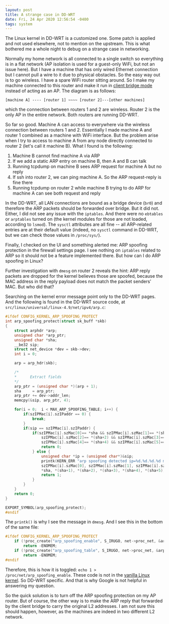 ```yaml
---
layout: post
title: A strange case in DD-WRT
date: Fri, 24 Apr 2020 12:56:54 -0400
tags: system
---
```


The Linux kernel in DD-WRT is a customized one. Some patch is applied and not
used elsewhere, not to mention on the upstream. This is what bothered me a
whole night to debug on a strange case in networking.

Normally my home network is all connected to a single switch so everything is
in a flat network (AP isolation is used for a guest-only WiFi, but not an issue
here). But I have a machine that has only wired Ethernet connection but I
cannot pull a wire to it due to physical obstacles. So the easy way out is to
go wireless. I have a spare WiFi router sitting around. So I make my machine
connected to this router and make it run in [client bridge
mode](https://wiki.dd-wrt.com/wiki/index.php/Client_Bridged) instead of
acting as an AP. The diagram is as follows:

```
[machine A] ---- [router 1] ~~~~ [router 2]---[other machines]
```

which the connection between routers 1 and 2 are wireless. Router 2 is the only
AP in the entire network. Both routers are running DD-WRT.

So far so good. Machine A can access to everywhere via the wireless connection
between routers 1 and 2. Essentially I made machine A and router 1 combined as
a machine with WiFi interface. But the problem arise when I try to access to
machine A from any node directly connected to router 2 (let's call it machine
B). What I found is the following:

1. Machine B cannot find machine A via ARP
2. If we add a static ARP entry on machine B, then A and B can talk
3. Running tcpdump on machine B sees ARP request for machine A but no reply
4. If ssh into router 2, we can ping machine A. So the ARP request-reply is fine there
5. Running tcpdump on router 2 while machine B trying to do ARP for machine A can see both request and reply

In the DD-WRT, all LAN connections are bound as a bridge device (`br0`) and
therefore the ARP packets should be forwarded over bridge. But it did not.
Either, I did not see any issue with the `iptables`. And there were no
`ebtables` or `arptables` turned on (the kernel modules for those are not
loaded, according to `lsmod`). The `sysctl` attributes are all fine -- all
ARP-related entries are at their default value (indeed, no `sysctl` command in
DD-WRT, but we can check those values in `/proc/sys/`).

Finally, I checked on the UI and something alerted me: ARP spoofing protection
in the firewall settings page. I see nothing on `iptables` related to ARP so it
should not be a feature implemented there. But how can I do ARP spoofing in
Linux?

Further investigation with `dmesg` on router 2 reveals the hint: ARP reply
packets are dropped for the kernel believes those are spoofed, because the MAC
address in the reply payload does not match the packet senders' MAC. But who did that?

Searching on the kernel error message point only to the DD-WRT pages. And the
following is found in the DD-WRT source code, at `src/linux/universal/linux-4.9/net/ipv4/arp.c`:

```c
#ifdef CONFIG_KERNEL_ARP_SPOOFING_PROTECT
int arp_spoofing_protect(struct sk_buff *skb)
{
	struct arphdr *arp;
	unsigned char *arp_ptr;
	unsigned char *sha;
	__be32 sip;
	struct net_device *dev = skb->dev;
	int i = 0;

	arp = arp_hdr(skb);

	/*
	*      Extract fields
	*/
	arp_ptr = (unsigned char *)(arp + 1);
	sha     = arp_ptr;
	arp_ptr += dev->addr_len;
	memcpy(&sip, arp_ptr, 4);

	for(i = 0;  i < MAX_ARP_SPOOFING_TABLE; i++) {
		if(szIPMac[i].szIPaddr == 0) {
			break;
		}
		if(sip == szIPMac[i].szIPaddr) {
			if(szIPMac[i].szMac[0]== *sha && szIPMac[i].szMac[1]== *(sha+1) &&
				szIPMac[i].szMac[2]== *(sha+2) && szIPMac[i].szMac[3]== *(sha+3) &&
				szIPMac[i].szMac[4]== *(sha+4) && szIPMac[i].szMac[5]== *(sha+5) ) {
				return 0;
			} else {
				unsigned char *ip = (unsigned char*)&sip;
				printk(KERN_ERR "arp spoofing detected ip=%d.%d.%d.%d mac is %02x:%02x:%02x:%02x:%02x:%02x but should be %02x:%02x:%02x:%02x:%02x:%02x\n", ip[0]&0xff,ip[1]&0xff,ip[2]&0xff,ip[3]&0xff,
				szIPMac[i].szMac[0], szIPMac[i].szMac[1], szIPMac[i].szMac[2], szIPMac[i].szMac[3], szIPMac[i].szMac[4], szIPMac[i].szMac[5],
				*sha, *(sha+1), *(sha+2), *(sha+3), *(sha+4), *(sha+5));
				return 1;
			}
		}
	}
	return 0;
}

EXPORT_SYMBOL(arp_spoofing_protect);
#endif
```

The `printk()` is why I see the message in `dmesg`. And I see this in the bottom of the same file:

```c
#ifdef CONFIG_KERNEL_ARP_SPOOFING_PROTECT
	if (!proc_create("arp_spoofing_enable", S_IRUGO, net->proc_net, &arp_spoofing_enable_fops))
		return -ENOMEM;
	if (!proc_create("arp_spoofing_table", S_IRUGO, net->proc_net, &arp_spoofing_table_fops))
		return -ENOMEM;
#endif
```

Therefore, this is how it is toggled: `echo 1 > /proc/net/arp_spoofing_enable`.
These code is not in the [vanilla Linux
kernel](https://github.com/torvalds/linux/blob/master/net/ipv4/arp.c). So
DD-WRT specific. And that is why Google is not helpful in answering my
question.

So the quick solution is to turn off the ARP spoofing protection on my AP
router. But of course, the other way is to make the ARP reply that forwarded by
the client bridge to carry the original L2 addresses. I am not sure this should
happen, however, as the machines are indeed in two different L2 network.
